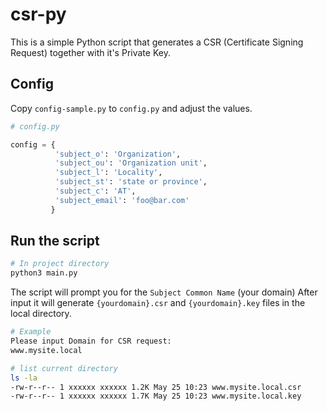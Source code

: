 # csr-py

This is a simple Python script that generates a CSR (Certificate Signing Request) together with it's Private Key.

## Config

Copy `config-sample.py` to `config.py` and adjust the values.

```python
# config.py

config = {
          'subject_o': 'Organization',
          'subject_ou': 'Organization unit',
          'subject_l': 'Locality',
          'subject_st': 'state or province',
          'subject_c': 'AT',
          'subject_email': 'foo@bar.com'   
         }
```

## Run the script

```bash
# In project directory
python3 main.py
```
The script will prompt you for the `Subject Common Name` (your domain)
After input it will generate `{yourdomain}.csr` and `{yourdomain}.key` files in the local directory.

```bash
# Example
Please input Domain for CSR request:
www.mysite.local

# list current directory
ls -la 
-rw-r--r-- 1 xxxxxx xxxxxx 1.2K May 25 10:23 www.mysite.local.csr
-rw-r--r-- 1 xxxxxx xxxxxx 1.7K May 25 10:23 www.mysite.local.key
```
